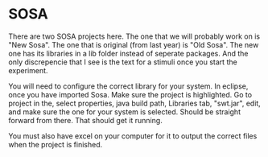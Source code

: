 # SOSA

There are two SOSA projects here. The one that we will probably work on is "New Sosa". The one that is original (from last year) is "Old Sosa". The new one has its libraries in a lib folder instead of seperate packages. And the only discrepencie that I see is the text for a stimuli once you start the experiment.

You will need to configure the correct library for your system.
In eclipse, once you have imported Sosa. Make sure the project is highlighted. Go to project in the, select properties, java build path, Libraries tab, "swt.jar", edit, and make sure the one for your system is selected. Should be straight forward from there. That should get it running.

You must also have excel on your computer for it to output the correct files when the project is finished.

